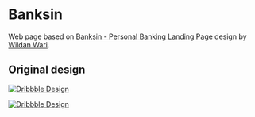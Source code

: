 # Banksin

Web page based on [Banksin - Personal Banking Landing Page](https://dribbble.com/shots/17149761-Banksin-Personal-Banking-Landing-Page) design by [Wildan Wari](https://dribbble.com/wildanwari).

## Original design
[![Dribbble Design](https://cdn.dribbble.com/users/1756963/screenshots/17149761/media/3f2755292a40cfe0fbae532e30c677bb.png)](https://dribbble.com/shots/14057207-Instagram-Redesign-Part-2)

[![Dribbble Design](https://cdn.dribbble.com/users/1756963/screenshots/17165891/media/6b41887469306b8b64f926629d70cfa7.png)](https://dribbble.com/shots/17165891-Banksin-Responsive-Website-Design)
